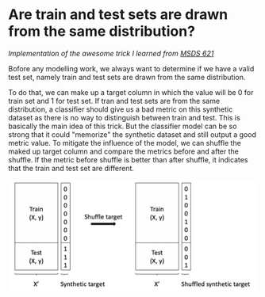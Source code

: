 # Are train and test sets are drawn from the same distribution?
*Implementation of the awesome trick I learned from [MSDS 621](https://github.com/parrt/msds621)* 

Bofore any modelling work, we always want to determine if we have a valid test set, namely train and test sets are drawn from the same distribution. 

To do that, we can make up a target column in which the value will be 0 for train set and 1 for test set. If tran and test sets are from the same distribution, a classifier should give us a bad metric on this synthetic dataset as there is no way to distinguish between train and test. This is basically the main idea of this trick. But the classifier model can be so strong that it could "memorize" the synthetic dataset and still output a good metric value. To mitigate the influence of the model, we can shuffle the maked up target column and compare the metrics before and after the shuffle. If the metric before shuffle is better than after shuffle, it indicates that the train and test set are different.

![](images/is_test_drawing.png)
